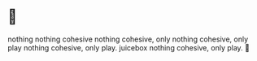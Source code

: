# 🧃
nothing 
nothing cohesive
nothing cohesive, only
nothing cohesive, only play
nothing cohesive, only play. juicebox
nothing cohesive, only play. 🧃
